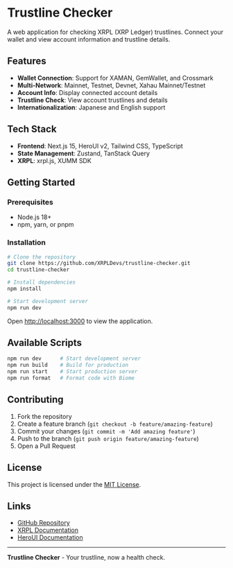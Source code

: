 # Trustline Checker

A web application for checking XRPL (XRP Ledger) trustlines. Connect your wallet and view account information and trustline details.

## Features

- **Wallet Connection**: Support for XAMAN, GemWallet, and Crossmark
- **Multi-Network**: Mainnet, Testnet, Devnet, Xahau Mainnet/Testnet
- **Account Info**: Display connected account details
- **Trustline Check**: View account trustlines and details
- **Internationalization**: Japanese and English support

## Tech Stack

- **Frontend**: Next.js 15, HeroUI v2, Tailwind CSS, TypeScript
- **State Management**: Zustand, TanStack Query
- **XRPL**: xrpl.js, XUMM SDK

## Getting Started

### Prerequisites

- Node.js 18+ 
- npm, yarn, or pnpm

### Installation

```bash
# Clone the repository
git clone https://github.com/XRPLDevs/trustline-checker.git
cd trustline-checker

# Install dependencies
npm install

# Start development server
npm run dev
```

Open [http://localhost:3000](http://localhost:3000) to view the application.

## Available Scripts

```bash
npm run dev      # Start development server
npm run build    # Build for production
npm run start    # Start production server
npm run format   # Format code with Biome
```

## Contributing

1. Fork the repository
2. Create a feature branch (`git checkout -b feature/amazing-feature`)
3. Commit your changes (`git commit -m 'Add amazing feature'`)
4. Push to the branch (`git push origin feature/amazing-feature`)
5. Open a Pull Request

## License

This project is licensed under the [MIT License](LICENSE).

## Links

- [GitHub Repository](https://github.com/XRPLDevs/trustline-checker)
- [XRPL Documentation](https://xrpl.org/docs/)
- [HeroUI Documentation](https://heroui.com/)

---

**Trustline Checker** - Your trustline, now a health check.

